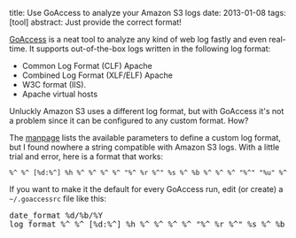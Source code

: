 title: Use GoAccess to analyze your Amazon S3 logs
date: 2013-01-08
tags: [tool]
abstract: Just provide the correct format!

[GoAccess](http://goaccess.prosoftcorp.com/) is a neat tool to analyze any kind of web log fastly and even real-time. It supports out-of-the-box logs written in the following log format:

- Common Log Format (CLF) Apache
- Combined Log Format (XLF/ELF) Apache
- W3C format (IIS).
- Apache virtual hosts

Unluckly Amazon S3 uses a different log format, but with GoAccess it's not a problem since it can be configured to any custom format. How?

The [manpage](http://goaccess.prosoftcorp.com/man) lists the available parameters to define a custom log format, but I found nowhere a string compatible with Amazon S3 logs. With a little trial and error, here is a format that works:

`%^ %^ [%d:%^] %h %^ %^ %^ %^ "%^ %r %^" %s %^ %b %^ %^ %^ "%^" "%u" %^`



If you want to make it the default for every GoAccess run, edit (or create) a `~/.goaccessrc` file like this:

<pre>
date_format %d/%b/%Y
log_format %^ %^ [%d:%^] %h %^ %^ %^ %^ "%^ %r %^" %s %^ %b %^ %^ %^ "%^" "%u" %^
</pre>